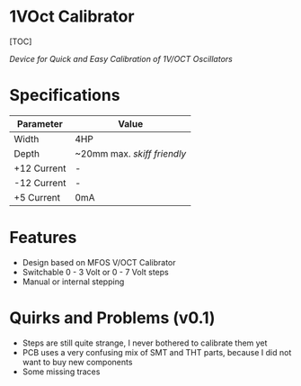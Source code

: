# 1VOct Calibrator

[TOC]

*Device for Quick and Easy Calibration of 1V/OCT Oscillators*

# Specifications

|Parameter|Value|
|---------|-----|
|Width|4HP|
|Depth|~20mm max. *skiff friendly*|
|+12 Current|-|
|-12 Current|-|
|+5 Current|0mA|


# Features

- Design based on MFOS V/OCT Calibrator
- Switchable 0 - 3 Volt or 0 - 7 Volt steps
- Manual or internal stepping


# Quirks and Problems (v0.1)

- Steps are still quite strange, I never bothered to calibrate them yet
- PCB uses a very confusing mix of SMT and THT parts, because I did not want to buy new components
- Some missing traces